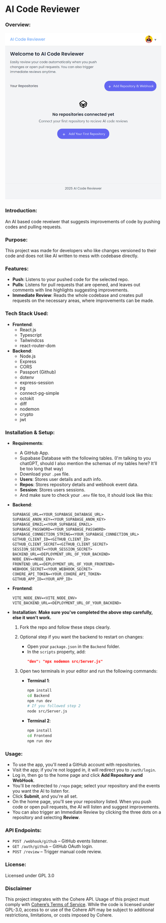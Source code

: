 # AI Code Reviewer

### Overview:

![screenshot](Frontend/src/assets/screenshot.png)

### Introduction:

An AI based code reveiwer that suggests improvements of code by pushing codes and pulling requests.

### Purpose:

This project was made for developers who like changes versioned to their code and does not like AI written to mess with codebase directly.

### Features:

- **Push**: Listens to your pushed code for the selected repo.
- **Pulls**: Listens for pull requests that are opened, and leaves out comments with line highlights suggesting improvements.
- **Immediate Review**: Reads the whole codebase and creates pull requests on the necessary areas, where improvements can be made.

### Tech Stack Used:

- **Frontend**:
  - React.js
  - Typescript
  - Tailwindcss
  - react-router-dom
- **Backend**:
  - Node.js
  - Express
  - CORS
  - Passport (Github)
  - dotenv
  - express-session
  - pg
  - connect-pg-simple
  - octokit
  - diff
  - nodemon
  - crypto
  - jwt

### Installation & Setup:

- **Requirements**:
  - A GitHub App.
  - Supabase Database with the following tables. (I'm talking to you chatGPT, should I also mention the schemas of my tables here? It'll be too long that way)
  - Download your `.pem` file.
  - **Users**: Stores user details and auth info.
  - **Repos**: Stores repository details and webhook event data.
  - **Session**: Stores users sessions.
  - And make sure to check your `.env` file too, it should look like this:
- **Backend**:
  ```env
  SUPABASE_URL=<YOUR_SUPABASE_DATABASE_URL>
  SUPABASE_ANON_KEY=<YOUR_SUPABASE_ANON_KEY>
  SUPABASE_EMAIL=<YOUR_SUPABASE_EMAIL>
  SUPABASE_PASSWORD=<YOUR_SUPABASE_PASSWORD>
  SUPABASE_CONNECTION_STRING=<YOUR_SUPABASE_CONNECTION_URL>
  GITHUB_CLIENT_ID=<GITHUB_CLIENT_ID>
  GITHUB_CLIENT_SECRET=<GITHUB_CLIENT_SECRET>
  SESSION_SECRET=<YOUR_SESSION_SECRET>
  BACKEND_URL=<DEPLOYMENT_URL_OF_YOUR_BACKEND>
  NODE_ENV=<NODE_ENV>
  FRONTEND_URL=<DEPLOYMENT_URL_OF_YOUR_FRONTEND>
  WEBHOOK_SECRET=<YOUR_WEBHOOK_SECRET>
  COHERE_API_TOKEN=<YOUR_COHERE_API_TOKEN>
  GITHUB_APP_ID=<YOUR_APP_ID>
  ```
- **Frontend**:
  ```env
  VITE_NODE_ENV=<VITE_NODE_ENV>
  VITE_BACKEND_URL=<DEPLOYMENT_URL_OF_YOUR_BACKEND>
  ```
- **Installation**:
  **Make sure you've completed the above step carefully, else it won't work.**

  1. Fork the repo and follow these steps clearly.
  2. Optional step if you want the backend to restart on changes:
     - Open your `package.json` in the `Backend` folder.
     - In the `scripts` property, add:
       ```json
       "dev": "npx nodemon src/Server.js"
       ```
  3. Open two terminals in your editor and run the following commands:

     - **Terminal 1**:

       ```bash
       npm install
       cd Backend
       npm run dev
       # If you followed step 2
       node src/Server.js
       ```

     - **Terminal 2**:
       ```bash
       npm install
       cd Frontend
       npm run dev
       ```

### Usage:

- To use the app, you'll need a GitHub account with repositories.
- Visit the app; if you're not logged in, it will redirect you to `/auth/login`.
- Log in, then go to the home page and click **Add Repository and WebHook**.
- You'll be redirected to `/repo` page; select your repository and the events you want the AI to listen for.
- Click **Submit**, and you're all set.
- On the home page, you'll see your repository listed. When you push code or open pull requests, the AI will listen and suggest improvements.
- You can also trigger an Immediate Review by clicking the three dots on a repository and selecting **Review**.

### API Endpoints:

- `POST /webhook/github` – GitHub events listener.
- `GET /auth/github` – GitHub OAuth login.
- `POST /review` – Trigger manual code review.

### License:

Licensed under GPL 3.0

### Disclaimer

This project integrates with the Cohere API. Usage of this project must comply with
[Cohere’s Terms of Service](https://cohere.com/terms). While the code is licensed
under GPL-3.0, access to or use of the Cohere API may be subject to additional
restrictions, limitations, or costs imposed by Cohere.
